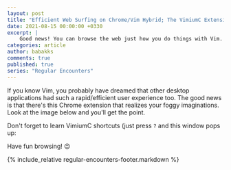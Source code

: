 ```yaml
---
layout: post
title: "Efficient Web Surfing on Chrome/Vim Hybrid; The VimiumC Extension [RE#6]"
date: 2021-08-15 00:00:00 +0330
excerpt: |
    Good news! You can browse the web just how you do things with Vim.
categories: article
author: babakks
comments: true
published: true
series: "Regular Encounters"
---
```


If you know Vim, you probably have dreamed that other desktop applications had such a rapid/efficient user experience too. The good news is that there's this Chrome extension that realizes your foggy imaginations. Look at the image below and you'll get the point.

Don't forget to learn VimiumC shortcuts (just press `?` and this window pops up:

Have fun browsing! 😉

{% include_relative regular-encounters-footer.markdown %}

